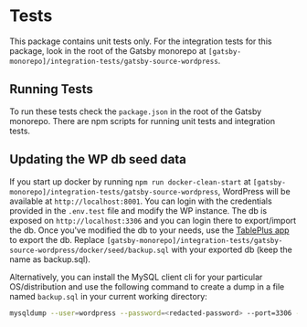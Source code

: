 # Tests

This package contains unit tests only. For the integration tests for this package, look in the root of the Gatsby monorepo at `[gatsby-monorepo]/integration-tests/gatsby-source-wordpress`.

## Running Tests

To run these tests check the `package.json` in the root of the Gatsby monorepo. There are npm scripts for running unit tests and integration tests.

## Updating the WP db seed data

If you start up docker by running `npm run docker-clean-start` at `[gatsby-monorepo]/integration-tests/gatsby-source-wordpress`, WordPress will be available at `http://localhost:8001`. You can login with the credentials provided in the `.env.test` file and modify the WP instance. The db is exposed on `http://localhost:3306` and you can login there to export/import the db. Once you've modified the db to your needs, use the [TablePlus app](https://tableplus.com/) to export the db. Replace `[gatsby-monorepo]/integration-tests/gatsby-source-wordpress/docker/seed/backup.sql` with your exported db (keep the name as backup.sql).

Alternatively, you can install the MySQL client cli for your particular OS/distribution and use the following command to create a dump in a file named `backup.sql` in your current working directory:

```bash
mysqldump --user=wordpress --password=<redacted-password> --port=3306 --host=127.0.0.1 --no-tablespaces --databases wordpress > backup.sql
```
